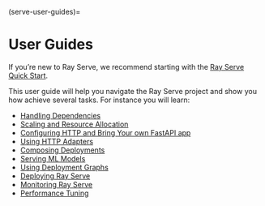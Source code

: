 (serve-user-guides)=
# User Guides

If you’re new to Ray Serve, we recommend starting with the [Ray Serve Quick Start](getting_started).

This user guide will help you navigate the Ray Serve project and show you how achieve several tasks.  For instance
you will learn:

- [Handling Dependencies](handling-dependencies)
- [Scaling and Resource Allocation](scaling-and-resource-allocation)
- [Configuring HTTP and Bring Your own FastAPI app](http-guide)
- [Using HTTP Adapters](http-guide)
- [Composing Deployments](handle-guide)
- [Serving ML Models](ml-models)
- [Using Deployment Graphs](serve-model-composition-deployment-graph)
- [Deploying Ray Serve](deploying-serve)
- [Monitoring Ray Serve](monitoring)
- [Performance Tuning](performance)
